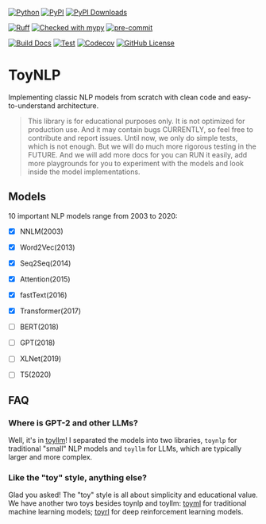 

[![Python](https://img.shields.io/pypi/pyversions/toynlp.svg?color=%2334D058)](https://pypi.org/project/toynlp/)
[![PyPI](https://img.shields.io/pypi/v/toynlp?color=%2334D058&label=pypi%20package)](https://pypi.org/project/toynlp/)
[![PyPI Downloads](https://static.pepy.tech/badge/toynlp)](https://pepy.tech/projects/toynlp)

[![Ruff](https://img.shields.io/endpoint?url=https://raw.githubusercontent.com/astral-sh/ruff/main/assets/badge/v2.json)](https://github.com/astral-sh/ruff)
[![Checked with mypy](https://www.mypy-lang.org/static/mypy_badge.svg)](https://mypy-lang.org/)
[![pre-commit](https://img.shields.io/badge/pre--commit-enabled-brightgreen?logo=pre-commit)](https://github.com/pre-commit/pre-commit)

[![Build Docs](https://github.com/ai-glimpse/toynlp/actions/workflows/build_docs.yaml/badge.svg)](https://github.com/ai-glimpse/toynlp/actions/workflows/build_docs.yaml)
[![Test](https://github.com/ai-glimpse/toynlp/actions/workflows/test.yaml/badge.svg)](https://github.com/ai-glimpse/toynlp/actions/workflows/test.yaml)
[![Codecov](https://codecov.io/gh/ai-glimpse/toynlp/branch/master/graph/badge.svg)](https://codecov.io/gh/ai-glimpse/toynlp)
[![GitHub License](https://img.shields.io/github/license/ai-glimpse/toynlp)](https://github.com/ai-glimpse/toynlp/blob/master/LICENSE)


# ToyNLP

Implementing classic NLP models from scratch with clean code and easy-to-understand architecture.

> This library is for educational purposes only. It is not optimized for production use.
> And it may contain bugs CURRENTLY, so feel free to contribute and report issues.
> Until now, we only do simple tests, which is not enough. But we will do much more rigorous testing in the FUTURE.
> And we will add more docs for you can RUN it easily, add more playgrounds for you to experiment with the models and look inside the model implementations.


## Models

10 important NLP models range from 2003 to 2020:

- [x] NNLM(2003)
- [x] Word2Vec(2013)
- [x] Seq2Seq(2014)
- [x] Attention(2015)
- [x] fastText(2016)
- [x] Transformer(2017)
- [ ] BERT(2018)
- [ ] GPT(2018)
- [ ] XLNet(2019)
- [ ] T5(2020)



## FAQ

### Where is GPT-2 and other LLMs?

Well, it's in [toyllm](https://github.com/ai-glimpse/toyllm)!
I separated the models into two libraries, `toynlp` for traditional "small" NLP models and `toyllm` for LLMs, which are typically larger and more complex.

### Like the "toy" style, anything else?

Glad you asked! The "toy" style is all about simplicity and educational value. 
We have another two toys besides toynlp and toyllm: [toyml](https://github.com/ai-glimpse/toyml) for traditional machine learning models; [toyrl](https://github.com/ai-glimpse/toyrl) for deep reinforcement learning models.
